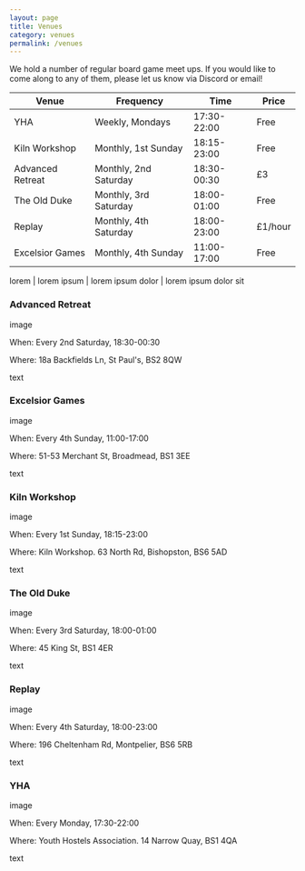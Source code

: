 ```yaml
---
layout: page
title: Venues
category: venues
permalink: /venues
---
```


We hold a number of regular board game meet ups. If you would like to come along to any of them, please let us know via Discord or email!

Venue            |  Frequency              |  Time          |  Price
---------------  |---------------------    |----------------|--------
YHA              |  Weekly, Mondays        |  17:30-22:00   |  Free
Kiln Workshop    |  Monthly, 1st Sunday    |  18:15-23:00   | Free
Advanced Retreat  |  Monthly, 2nd Saturday |  18:30-00:30    |£3
The Old Duke     |   Monthly, 3rd Saturday | 18:00-01:00     | Free
Replay            | Monthly, 4th Saturday   |  18:00-23:00   | £1/hour
Excelsior Games | Monthly, 4th Sunday       | 11:00-17:00   | Free



lorem                 | lorem ipsum           | lorem ipsum dolor     | lorem ipsum dolor sit


### __Advanced Retreat__

  image

When: Every 2nd Saturday, 18:30-00:30

Where: 18a Backfields Ln, St Paul's, BS2 8QW
  
  text
  

  ### __Excelsior Games__

  image

When: Every 4th Sunday, 11:00-17:00

Where: 51-53 Merchant St, Broadmead, BS1 3EE

text


### __Kiln Workshop__
  
  image

When: Every 1st Sunday, 18:15-23:00

Where: Kiln Workshop. 63 North Rd, Bishopston, BS6 5AD
  
  text


### __The Old Duke__

  image

When: Every 3rd Saturday, 18:00-01:00

Where: 45 King St, BS1 4ER
  
  text
  

### __Replay__

  image

When: Every 4th Saturday, 18:00-23:00

Where: 196 Cheltenham Rd, Montpelier, BS6 5RB
  
  text

  
### __YHA__
  
  image

When: Every Monday, 17:30-22:00

Where: Youth Hostels Association. 14 Narrow Quay, BS1 4QA

text
